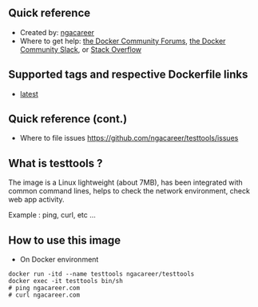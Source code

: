 ## Quick reference
- Created by: <a href="https://github.com/ngacareer">ngacareer</a>
- Where to get help: <a href="https://forums.docker.com/">the Docker Community Forums</a>, <a href="https://dockr.ly/slack">the Docker Community Slack</a>, or <a href="https://stackoverflow.com/search?tab=newest&amp;q=docker">Stack Overflow</a>

## Supported tags and respective Dockerfile links
- <a href="https://github.com/ngacareer/testtools/blob/main/Dockerfile">latest</a>

## Quick reference (cont.)
- Where to file issues <a href="https://github.com/ngacareer/testtools/issues">https://github.com/ngacareer/testtools/issues</a>

## What is testtools ? 

The image is a Linux lightweight (about 7MB), has been integrated with common command lines, helps to check the network environment, check web app activity.

Example : ping, curl, etc ...

## How to use this image
- On Docker environment 
```
docker run -itd --name testtools ngacareer/testtools
docker exec -it testtools bin/sh
# ping ngacareer.com
# curl ngacareer.com
 ```
